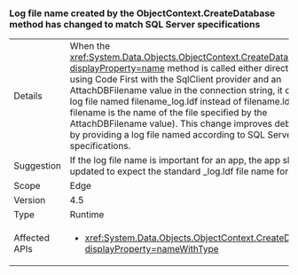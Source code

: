 ### Log file name created by the ObjectContext.CreateDatabase method has changed to match SQL Server specifications


|   |   |
|---|---|
|Details|When the <xref:System.Data.Objects.ObjectContext.CreateDatabase?displayProperty=name> method is called either directly or by using Code First with the SqlClient provider and an AttachDBFilename value in the connection string, it creates a log file named filename_log.ldf instead of filename.ldf (where filename is the name of the file specified by the AttachDBFilename value). This change improves debugging by providing a log file named according to SQL Server specifications.|
|Suggestion|If the log file name is important for an app, the app should be updated to expect the standard _log.ldf file name format.|
|Scope|Edge|
|Version|4.5|
|Type|Runtime|
|Affected APIs|<ul><li><xref:System.Data.Objects.ObjectContext.CreateDatabase?displayProperty=nameWithType></li></ul>|

